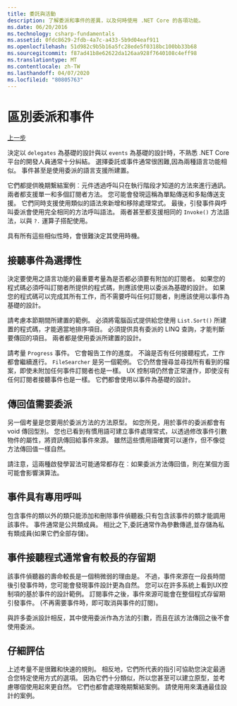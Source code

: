 ```yaml
---
title: 委託與活動
description: 了解委派和事件的差異，以及何時使用 .NET Core 的各項功能。
ms.date: 06/20/2016
ms.technology: csharp-fundamentals
ms.assetid: 0fdc8629-2fdb-4a7c-a433-5b9d04eaf911
ms.openlocfilehash: 51d982c9b5b16a5fc28ede5f0318bc100bb33b68
ms.sourcegitcommit: f87ad41b8e62622da126aa928f7640108c4eff98
ms.translationtype: MT
ms.contentlocale: zh-TW
ms.lasthandoff: 04/07/2020
ms.locfileid: "80805763"
---
```

# <a name="distinguishing-delegates-and-events"></a>區別委派和事件

[上一步](modern-events.md)

決定以 `delegates` 為基礎的設計與以 `events` 為基礎的設計時，不熟悉 .NET Core 平台的開發人員通常十分糾結。 選擇委託或事件通常很困難,因為兩種語言功能相似。 事件甚至是使用委派的語言支援所建置。

它們都提供晚期繫結案例︰元件透過呼叫只在執行階段才知道的方法來進行通訊。 兩者都支援單一和多個訂閱者方法。 您可能會發現這稱為單點傳送和多點傳送支援。 它們同時支援使用類似的語法來新增和移除處理常式。 最後，引發事件與呼叫委派會使用完全相同的方法呼叫語法。 兩者甚至都支援相同的 `Invoke()` 方法語法，以與 `?.` 運算子搭配使用。

具有所有這些相似性時，會很難決定其使用時機。

## <a name="listening-to-events-is-optional"></a>接聽事件為選擇性

決定要使用之語言功能的最重要考量為是否都必須要有附加的訂閱者。 如果您的程式碼必須呼叫訂閱者所提供的程式碼，則應該使用以委派為基礎的設計。 如果您的程式碼可以完成其所有工作，而不需要呼叫任何訂閱者，則應該使用以事件為基礎的設計。

請考慮本節期間所建置的範例。 必須將電腦函式提供給您使用 `List.Sort()` 所建置的程式碼，才能適當地排序項目。 必須提供具有委派的 LINQ 查詢，才能判斷要傳回的項目。 兩者都是使用委派所建置的設計。

請考量 `Progress` 事件。 它會報告工作的進度。
不論是否有任何接聽程式，工作都會繼續進行。
`FileSearcher` 是另一個範例。 它仍然會搜尋並尋找所有看到的檔案，即使未附加任何事件訂閱者也是一樣。
UX 控制項仍然會正常運作，即使沒有任何訂閱者接聽事件也是一樣。 它們都會使用以事件為基礎的設計。

## <a name="return-values-require-delegates"></a>傳回值需要委派

另一個考量是您要用於委派方法的方法原型。 如您所見，用於事件的委派都會有 void 傳回型別。 您也已看到有慣用語可建立事件處理常式，以透過修改事件引數物件的屬性，將資訊傳回給事件來源。 雖然這些慣用語確實可以運作，但不像從方法傳回值一樣自然。

請注意，這兩種啟發學習法可能通常都存在︰如果委派方法傳回值，則在某個方面可能會影響演算法。

## <a name="events-have-private-invocation"></a>事件具有專用呼叫

包含事件的類以外的類只能添加和刪除事件偵聽器;只有包含該事件的類才能調用該事件。 事件通常是公共類成員。
相比之下,委託通常作為參數傳遞,並存儲為私有類成員(如果它們全部存儲)。

## <a name="event-listeners-often-have-longer-lifetimes"></a>事件接聽程式通常會有較長的存留期

該事件偵聽器的壽命較長是一個稍微弱的理由是。 不過，事件來源在一段長時間後引發事件時，您可能會發現事件設計更為自然。 您可以在許多系統上看到UX控制項的基於事件的設計範例。 訂閱事件之後，事件來源可能會在整個程式存留期引發事件。
(不再需要事件時，即可取消與事件的訂閱)。

與許多委派設計相反，其中使用委派作為方法的引數，而且在該方法傳回之後不會使用委派。

## <a name="evaluate-carefully"></a>仔細評估

上述考量不是很難和快速的規則。 相反地，它們所代表的指引可協助您決定最適合您特定使用方式的選項。 因為它們十分類似，所以您甚至可以建立原型，並考慮哪個使用起來更自然。 它們也都會處理晚期繫結案例。 請使用用來溝通最佳設計的案例。
